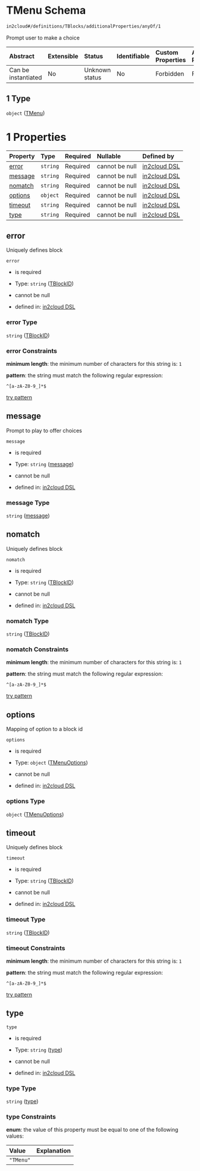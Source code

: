 # TMenu Schema

```txt
in2cloud#/definitions/TBlocks/additionalProperties/anyOf/1
```

Prompt user to make a choice

| Abstract            | Extensible | Status         | Identifiable | Custom Properties | Additional Properties | Access Restrictions | Defined In                                                                     |
| :------------------ | :--------- | :------------- | :----------- | :---------------- | :-------------------- | :------------------ | :----------------------------------------------------------------------------- |
| Can be instantiated | No         | Unknown status | No           | Forbidden         | Forbidden             | none                | [TDSLRoot.schema.json*](../schema/TDSLRoot.schema.json "open original schema") |

## 1 Type

`object` ([TMenu](tdslroot-definitions-tmenu.md))

# 1 Properties

| Property            | Type     | Required | Nullable       | Defined by                                                                                                        |
| :------------------ | :------- | :------- | :------------- | :---------------------------------------------------------------------------------------------------------------- |
| [error](#error)     | `string` | Required | cannot be null | [in2cloud DSL](tdslroot-definitions-tblockid.md "in2cloud#/definitions/TMenu/properties/error")                   |
| [message](#message) | `string` | Required | cannot be null | [in2cloud DSL](tdslroot-definitions-tmenu-properties-message.md "in2cloud#/definitions/TMenu/properties/message") |
| [nomatch](#nomatch) | `string` | Required | cannot be null | [in2cloud DSL](tdslroot-definitions-tblockid.md "in2cloud#/definitions/TMenu/properties/nomatch")                 |
| [options](#options) | `object` | Required | cannot be null | [in2cloud DSL](tdslroot-definitions-tmenuoptions.md "in2cloud#/definitions/TMenu/properties/options")             |
| [timeout](#timeout) | `string` | Required | cannot be null | [in2cloud DSL](tdslroot-definitions-tblockid.md "in2cloud#/definitions/TMenu/properties/timeout")                 |
| [type](#type)       | `string` | Required | cannot be null | [in2cloud DSL](tdslroot-definitions-tmenu-properties-type.md "in2cloud#/definitions/TMenu/properties/type")       |

## error

Uniquely defines block

`error`

*   is required

*   Type: `string` ([TBlockID](tdslroot-definitions-tblockid.md))

*   cannot be null

*   defined in: [in2cloud DSL](tdslroot-definitions-tblockid.md "in2cloud#/definitions/TMenu/properties/error")

### error Type

`string` ([TBlockID](tdslroot-definitions-tblockid.md))

### error Constraints

**minimum length**: the minimum number of characters for this string is: `1`

**pattern**: the string must match the following regular expression: 

```regexp
^[a-zA-Z0-9_]*$
```

[try pattern](https://regexr.com/?expression=%5E%5Ba-zA-Z0-9\_%5D\*%24 "try regular expression with regexr.com")

## message

Prompt to play to offer choices

`message`

*   is required

*   Type: `string` ([message](tdslroot-definitions-tmenu-properties-message.md))

*   cannot be null

*   defined in: [in2cloud DSL](tdslroot-definitions-tmenu-properties-message.md "in2cloud#/definitions/TMenu/properties/message")

### message Type

`string` ([message](tdslroot-definitions-tmenu-properties-message.md))

## nomatch

Uniquely defines block

`nomatch`

*   is required

*   Type: `string` ([TBlockID](tdslroot-definitions-tblockid.md))

*   cannot be null

*   defined in: [in2cloud DSL](tdslroot-definitions-tblockid.md "in2cloud#/definitions/TMenu/properties/nomatch")

### nomatch Type

`string` ([TBlockID](tdslroot-definitions-tblockid.md))

### nomatch Constraints

**minimum length**: the minimum number of characters for this string is: `1`

**pattern**: the string must match the following regular expression: 

```regexp
^[a-zA-Z0-9_]*$
```

[try pattern](https://regexr.com/?expression=%5E%5Ba-zA-Z0-9\_%5D\*%24 "try regular expression with regexr.com")

## options

Mapping of option to a block id

`options`

*   is required

*   Type: `object` ([TMenuOptions](tdslroot-definitions-tmenuoptions.md))

*   cannot be null

*   defined in: [in2cloud DSL](tdslroot-definitions-tmenuoptions.md "in2cloud#/definitions/TMenu/properties/options")

### options Type

`object` ([TMenuOptions](tdslroot-definitions-tmenuoptions.md))

## timeout

Uniquely defines block

`timeout`

*   is required

*   Type: `string` ([TBlockID](tdslroot-definitions-tblockid.md))

*   cannot be null

*   defined in: [in2cloud DSL](tdslroot-definitions-tblockid.md "in2cloud#/definitions/TMenu/properties/timeout")

### timeout Type

`string` ([TBlockID](tdslroot-definitions-tblockid.md))

### timeout Constraints

**minimum length**: the minimum number of characters for this string is: `1`

**pattern**: the string must match the following regular expression: 

```regexp
^[a-zA-Z0-9_]*$
```

[try pattern](https://regexr.com/?expression=%5E%5Ba-zA-Z0-9\_%5D\*%24 "try regular expression with regexr.com")

## type



`type`

*   is required

*   Type: `string` ([type](tdslroot-definitions-tmenu-properties-type.md))

*   cannot be null

*   defined in: [in2cloud DSL](tdslroot-definitions-tmenu-properties-type.md "in2cloud#/definitions/TMenu/properties/type")

### type Type

`string` ([type](tdslroot-definitions-tmenu-properties-type.md))

### type Constraints

**enum**: the value of this property must be equal to one of the following values:

| Value     | Explanation |
| :-------- | :---------- |
| `"TMenu"` |             |
